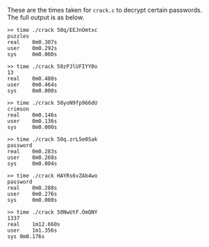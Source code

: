 These are the times taken for `crack.c` to decrypt certain passwords.  
The full output is as below.  

```
>> time ./crack 50q/EEJnOmtxc
puzzles
real    0m0.307s
user    0m0.292s
sys     0m0.000s
```

```
>> time ./crack 50zPJlUFIYY0o
13
real    0m0.480s
user    0m0.464s
sys     0m0.000s
```

```
>> time ./crack 50yoN9fp966dU
crimson
real    0m0.146s
user    0m0.136s
sys	    0m0.000s
```

```
>> time ./crack 50q.zrL5e0Sak
password
real    0m0.283s
user    0m0.268s
sys     0m0.004s
```

```
>> time ./crack HAYRs6vZAb4wo
password
real    0m0.288s
user    0m0.276s
sys     0m0.000s
```

```
>> time ./crack 50NwUtF.OmQNY
1337
real	1m12.660s
user	1m1.356s
sys	0m0.176s
```
